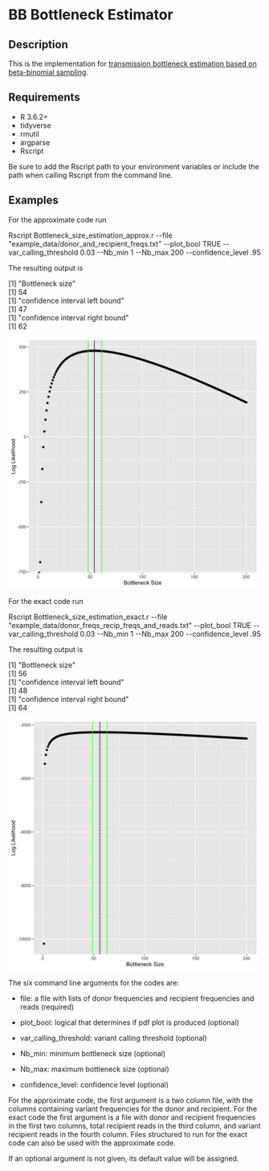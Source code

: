 # BB Bottleneck Estimator
## Description
This is the implementation for [transmission bottleneck estimation based on beta-binomial sampling](https://www.biorxiv.org/content/10.1101/101790v1).  

## Requirements
- R 3.6.2+
- tidyverse
- rmutil
- argparse
- Rscript

Be sure to add the Rscript path to your environment variables or include the path when calling Rscript from the command line.  



## Examples

For the approximate code run

  Rscript  Bottleneck_size_estimation_approx.r --file "example_data/donor_and_recipient_freqs.txt"  --plot_bool TRUE  --var_calling_threshold 0.03  --Nb_min 1 --Nb_max 200 --confidence_level .95

The resulting output is

  [1] "Bottleneck size"  
  [1] 54  
  [1] "confidence interval left bound"  
  [1] 47  
  [1] "confidence interval right bound"  
  [1] 62  

<img src= "./example_data/approx_plot.jpg"  height = "500">

For the exact code run

  Rscript  Bottleneck_size_estimation_exact.r --file "example_data/donor_freqs_recip_freqs_and_reads.txt"  --plot_bool TRUE  --var_calling_threshold 0.03  --Nb_min 1 --Nb_max 200 --confidence_level .95

The resulting output is

  [1] "Bottleneck size"  
  [1] 56  
  [1] "confidence interval left bound"  
  [1] 48  
  [1] "confidence interval right bound"  
  [1] 64  

<img src= "./example_data/exact_plot.jpg"  height = "500">


The six command line arguments for the codes are:

- file: a file with lists of donor frequencies and recipient frequencies and reads (required)
- plot_bool:  logical that determines if pdf plot is produced (optional)

- var_calling_threshold: variant calling threshold (optional)

- Nb_min: minimum bottleneck size (optional)

- Nb_max: maximum bottleneck size (optional)

- confidence_level: confidence level (optional)

For the approximate code, the first argument is a two column file, with the columns containing variant frequencies for the donor and recipient.  For the exact code the first argument is a file with donor and recipient frequencies in the first two columns, total recipient reads in the third column, and variant recipient reads in the fourth column.  Files structured to run for the exact code can also be used with the approximate code.

If an optional argument is not given, its default value will be assigned.
